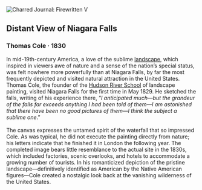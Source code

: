 <div class="artwork-of-the-day">
  <div class="container">
    <div class="img-wrapper">
      <img
        src="https://uploads2.wikiart.org/images/thomas-cole/distant-view-of-niagara-falls-1830(1).jpg!Large.jpg"
        alt="Charred Journal: Firewritten V" />
    </div>
    <div class="artwork-detail">
      <div class="artwork-origin"> 
        <h2 class="artwork-name">Distant View of Niagara Falls</h2>
        <h3 class="artist">
          Thomas Cole
                    ·  1830
        </h3>
      </div>
      <p class="description">
        <span class="artwork-description-text ng-binding" ng-bind-html="viewModel.ArtworkOfTheDay.Description | unsafe">In mid-19th-century America, a love of the sublime <a target="_blank" href="https://www.wikiart.org/en/paintings-by-genre/landscape">landscape</a>, which inspired in viewers awe of nature and a sense of the nation’s special status, was felt nowhere more powerfully than at Niagara Falls, by far the most frequently depicted and visited natural attraction in the United States. Thomas Cole, the founder of the <a target="_blank" href="https://www.wikiart.org/en/artists-by-painting-school/hudson-river-school">Hudson River School</a> of landscape painting, visited Niagara Falls for the first time in May 1829. He sketched the falls, writing of his experience there, “<i>I anticipated much—but the grandeur of the falls far exceeds anything I had been told of them—I am astonished that there have been no good pictures of them—I think the subject a sublime one</i>.”<br><br>The canvas expresses the untamed spirit of the waterfall that so impressed Cole. As was typical, he did not execute the painting directly from nature; his letters indicate that he finished it in London the following year. The completed image bears little resemblance to the actual site in the 1830s, which included factories, scenic overlooks, and hotels to accommodate a growing number of tourists. In his romanticized depiction of the pristine landscape—definitively identified as American by the Native American figures—Cole created a nostalgic look back at the vanishing wilderness of the United States.</span>
                        <div class="text-shadow-container" ng-show="showShadow" style=""></div>
      </p>
    </div>
  </div>

</div>
